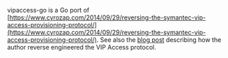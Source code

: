 vipaccess-go is a Go port of [https://www.cyrozap.com/2014/09/29/reversing-the-symantec-vip-access-provisioning-protocol/](https://www.cyrozap.com/2014/09/29/reversing-the-symantec-vip-access-provisioning-protocol/). See also the [blog post](https://www.cyrozap.com/2014/09/29/reversing-the-symantec-vip-access-provisioning-protocol/) describing how the author reverse engineered the VIP Access protocol.
